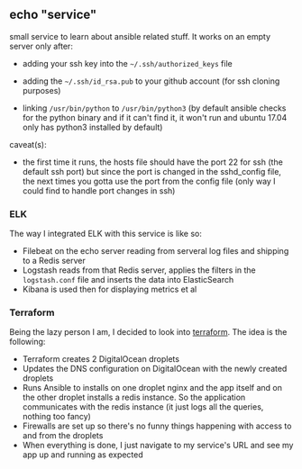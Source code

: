 ## echo "service"

small service to learn about ansible related stuff. It works on an empty server only after:

* adding your ssh key into the ```~/.ssh/authorized_keys``` file

* adding the ```~/.ssh/id_rsa.pub``` to your github account (for ssh cloning purposes) 

* linking ```/usr/bin/python``` to ```/usr/bin/python3``` (by default ansible checks for the python binary and if it can't find it, it won't run and ubuntu 17.04 only has python3 installed by default)

caveat(s): 

* the first time it runs, the hosts file should have the port 22 for ssh (the default ssh port) but since the port is changed in the sshd_config file, the next times you gotta use the port from the config file (only way I could find to handle port changes in ssh)

### ELK

The way I integrated ELK with this service is like so:

- Filebeat on the echo server reading from serveral log files and shipping to a Redis server
- Logstash reads from that Redis server, applies the filters in the `logstash.conf` file and inserts the data into ElasticSearch
- Kibana is used then for displaying metrics et al

### Terraform

Being the lazy person I am, I decided to look into [terraform](https://terraform.io). The idea is the following: 

- Terraform creates 2 DigitalOcean droplets
- Updates the DNS configuration on DigitalOcean with the newly created droplets
- Runs Ansible to installs on one droplet nginx and the app itself and on the other droplet installs a redis instance. So the application communicates with the redis instance (it just logs all the queries, nothing too fancy)
- Firewalls are set up so there's no funny things happening with access to and from the droplets
- When everything is done, I just navigate to my service's URL and see my app up and running as expected